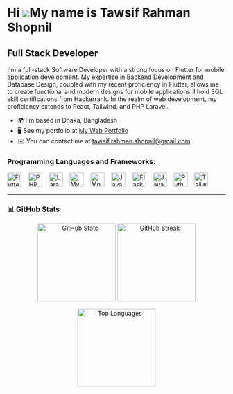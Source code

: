 Hi ![](https://user-images.githubusercontent.com/18350557/176309783-0785949b-9127-417c-8b55-ab5a4333674e.gif)My name is Tawsif Rahman Shopnil
=============================================================================================================================================

Full Stack Developer
--------------------

I'm a full-stack Software Developer with a strong focus on Flutter for mobile application development. My expertise in Backend Development and Database Design, coupled with my recent proficiency in Flutter, allows me to create functional and modern designs for mobile applications. I hold SQL skill certifications from Hackerrank. In the realm of web development, my proficiency extends to React, Tailwind, and PHP Laravel.

*   🌍  I'm based in Dhaka, Bangladesh  
*   🖥️  See my portfolio at [My Web Portfolio](http://tawsifrahmanshopnil.com/)  
*   ✉️  You can contact me at [tawsif.rahman.shopnil@gmail.com](mailto:tawsif.rahman.shopnil@gmail.com)  

**<h3 align="left">Programming Languages and Frameworks: </h3>**

<p align="left">
  <img src="https://cdn.jsdelivr.net/gh/devicons/devicon/icons/flutter/flutter-original.svg" height="32" alt="Flutter" style="margin-right: 12px">
  <img src="https://cdn.jsdelivr.net/gh/devicons/devicon/icons/php/php-original.svg" height="32" alt="PHP" style="margin-right: 12px">
  <img src="https://cdn.jsdelivr.net/gh/devicons/devicon@latest/icons/laravel/laravel-original.svg" height="32" alt="Laravel" style="margin-right: 12px">
  <img src="https://cdn.jsdelivr.net/gh/devicons/devicon/icons/mysql/mysql-original.svg" height="32" alt="MySQL" style="margin-right: 12px">
  <img src="https://cdn.jsdelivr.net/gh/devicons/devicon/icons/mongodb/mongodb-original.svg" height="32" alt="MongoDB" style="margin-right: 12px">
  <img src="https://cdn.simpleicons.org/javascript/F7DF1E" height="32" alt="JavaScript" style="margin-right: 12px">
  <img src="https://cdn.jsdelivr.net/gh/devicons/devicon@latest/icons/flask/flask-original-wordmark.svg" height="32" alt="Flask" style="margin-right: 12px">
  <img src="https://cdn.jsdelivr.net/gh/devicons/devicon/icons/java/java-original.svg" height="32" alt="Java" style="margin-right: 12px">
  <img src="https://cdn.simpleicons.org/python/3776AB" height="32" alt="Python" style="margin-right: 12px">
  <img src="https://cdn.jsdelivr.net/gh/devicons/devicon@latest/icons/tailwindcss/tailwindcss-original.svg" height="32" alt="Tailwind CSS" style="margin-right: 12px">
</p>

---

### 📊 GitHub Stats

<p align="center">
  <img src="https://github-readme-stats.vercel.app/api?username=TawsifRahmanShopnil&show_icons=true&theme=radical" alt="GitHub Stats" height="180"/>
  <img src="https://github-readme-streak-stats.herokuapp.com/?user=TawsifRahmanShopnil&theme=radical" alt="GitHub Streak" height="180"/>
</p>

<p align="center">
  <img src="https://github-readme-stats.vercel.app/api/top-langs/?username=TawsifRahmanShopnil&layout=compact&theme=radical" alt="Top Languages" height="180"/>
</p>
